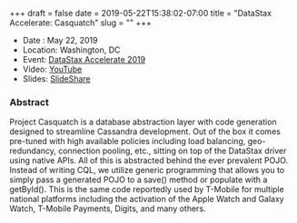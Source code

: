 +++
draft = false
date = 2019-05-22T15:38:02-07:00
title = "DataStax Accelerate: Casquatch"
slug = ""
+++

* Date :  May 22, 2019
* Location: Washington, DC
* Event: [DataStax Accelerate 2019](https://www.datastax.com/accelerate)
* Video: [YouTube](https://www.youtube.com/watch?v=8yscE2CmPow&list=PLm-EPIkBI3YpJbuKUGDlZVNHzT0umcBSl&index=45&t=0s)
* Slides: [SlideShare](https://www.slideshare.net/JoshTurner5/project-casquatch-an-open-source-java-abstraction-framework-for-cassandra-databases)

### Abstract

Project Casquatch is a database abstraction layer with code generation designed to streamline Cassandra development. Out of the box it comes pre-tuned with high available policies including load balancing, geo-redundancy, connection pooling, etc., sitting on top of the DataStax driver using native APIs. All of this is abstracted behind the ever prevalent POJO. Instead of writing CQL, we utilize generic programming that allows you to simply pass a generated POJO to a save() method or populate with a getById(). This is the same code reportedly used by T-Mobile for multiple national platforms including the activation of the Apple Watch and Galaxy Watch, T-Mobile Payments, Digits, and many others.
